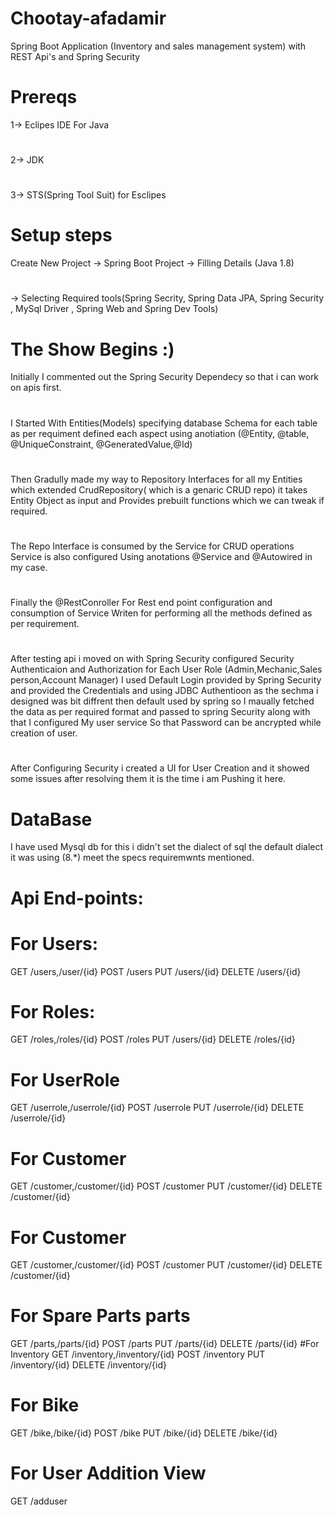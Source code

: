# Chootay-afadamir
Spring Boot Application (Inventory and sales management system) with REST Api's and Spring Security

# Prereqs
1-> Eclipes IDE For Java
#
2-> JDK
#
3-> STS(Spring Tool Suit) for Esclipes
# Setup steps
Create New Project -> Spring Boot Project -> Filling Details (Java 1.8) 
#
-> Selecting Required tools(Spring Secrity, Spring Data JPA, Spring Security , MySql Driver , Spring Web and Spring Dev Tools)

# The Show Begins :)
Initially I commented out the Spring Security Dependecy so that i can work on apis first.
#
I Started With Entities(Models) specifying database Schema for each table as per requiment defined each aspect using anotiation (@Entity, @table, @UniqueConstraint, @GeneratedValue,@Id)
#
Then Gradully made my way to Repository Interfaces for all my Entities which extended CrudRepository( which is a genaric CRUD repo) it takes Entity Object as input and Provides 
prebuilt functions which we can tweak if required.
#
The Repo Interface is consumed by the Service for CRUD operations Service is also configured Using anotations @Service and @Autowired in my case.
#
Finally the @RestConroller For Rest end point configuration and consumption of Service Writen for performing all the methods defined as per requirement.
#
After testing api i moved on with Spring Security configured Security Authenticaion and Authorization for Each User Role (Admin,Mechanic,Sales person,Account Manager) I used Default Login provided 
by Spring Security and provided the Credentials and using JDBC Authentioon as the sechma i designed was bit diffrent then default used by spring so I maually fetched the data as per 
required format and passed to spring Security along with that I configured My user service So that Password can be ancrypted while creation of user.
#
After Configuring Security i created a UI for User Creation and it showed some issues after resolving them it is the time i am Pushing it here.
# DataBase
I have used Mysql db for this i didn't set the dialect of sql the default dialect it was using (8.*) meet the specs requiremwnts mentioned.


# Api End-points:

# For Users:
GET /users,/user/{id} POST /users PUT /users/{id} DELETE /users/{id}
# For Roles:
GET /roles,/roles/{id} POST /roles PUT /users/{id} DELETE /roles/{id}
# For UserRole 
GET /userrole,/userrole/{id} POST /userrole PUT /userrole/{id} DELETE /userrole/{id}
# For Customer 
GET /customer,/customer/{id} POST /customer PUT /customer/{id} DELETE /customer/{id}
# For Customer 
GET /customer,/customer/{id} POST /customer PUT /customer/{id} DELETE /customer/{id}
# For Spare Parts parts
GET /parts,/parts/{id} POST /parts PUT /parts/{id} DELETE /parts/{id}
#For Inventory 
GET /inventory,/inventory/{id} POST /inventory PUT /inventory/{id} DELETE /inventory/{id}
# For Bike 
GET /bike,/bike/{id} POST /bike PUT /bike/{id} DELETE /bike/{id}
# For User Addition View
GET /adduser
